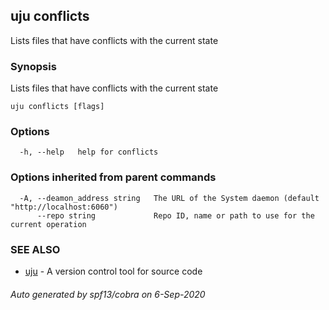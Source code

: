 ## uju conflicts

Lists files that have conflicts with the current state

### Synopsis

Lists files that have conflicts with the current state

```
uju conflicts [flags]
```

### Options

```
  -h, --help   help for conflicts
```

### Options inherited from parent commands

```
  -A, --deamon_address string   The URL of the System daemon (default "http://localhost:6060")
      --repo string             Repo ID, name or path to use for the current operation
```

### SEE ALSO

* [uju](uju.md)	 - A version control tool for source code

###### Auto generated by spf13/cobra on 6-Sep-2020

